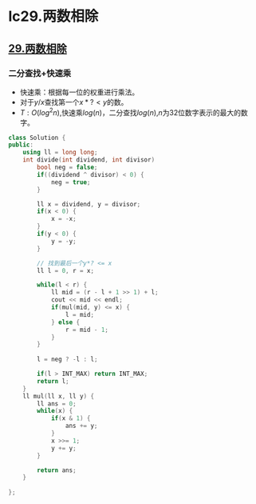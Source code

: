 # lc29.两数相除






## [29.两数相除](https://leetcode-cn.com/problems/divide-two-integers/)

### 二分查找+快速乘

+ 快速乘：根据每一位的权重进行乘法。
+ 对于$y/x$查找第一个$x*?<y$的数。
+ $T:O(log^2n)$,快速乘$log(n)$，二分查找$log(n)$,$n$为32位数字表示的最大的数字。

``` cpp
class Solution {
public:
    using ll = long long;
    int divide(int dividend, int divisor) 
        bool neg = false;
        if((dividend ^ divisor) < 0) {
            neg = true;
        }

        ll x = dividend, y = divisor;
        if(x < 0) {
            x = -x;
        }
        if(y < 0) {
            y = -y;
        }

        // 找到最后一个y*? <= x
        ll l = 0, r = x;

        while(l < r) {
            ll mid = (r - l + 1 >> 1) + l;
            cout << mid << endl;
            if(mul(mid, y) <= x) {
                l = mid;
            } else {
                r = mid - 1;
            }
        }
        
        l = neg ? -l : l;

        if(l > INT_MAX) return INT_MAX;
        return l;
    }
    ll mul(ll x, ll y) {
        ll ans = 0;
        while(x) {
            if(x & 1) {
                ans += y;
            } 
            x >>= 1;
            y += y;
        }

        return ans;
    }
    
};
```




